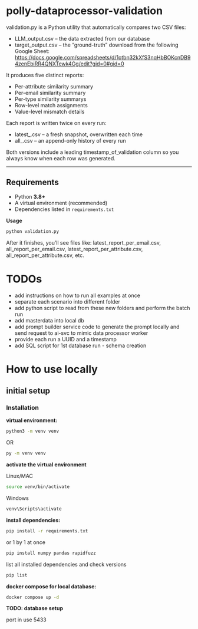 # polly-dataprocessor-validation

validation.py is a Python utility that automatically compares two CSV files:
* LLM_output.csv – the data extracted from our database
* target_output.csv – the “ground-truth” download from the following Google Sheet: https://docs.google.com/spreadsheets/d/1otbn32kXfS3nqHbBOKcnDB94zenEbiRR4QNXTewk4Gg/edit?gid=0#gid=0

It produces five distinct reports:

* Per-attribute similarity summary
* Per-email similarity summary
* Per-type similarity summarys
* Row-level match assignments
* Value-level mismatch details

Each report is written twice on every run:
* latest_<report>.csv – a fresh snapshot, overwritten each time
* all_<report>.csv – an append-only history of every run

Both versions include a leading timestamp_of_validation column so you always know when each row was generated.

---

## Requirements

- Python **3.8+**  
- A virtual environment (recommended)  
- Dependencies listed in `requirements.txt`


**Usage**
```bash
python validation.py
```
After it finishes, you’ll see files like:
latest_report_per_email.csv, all_report_per_email.csv, latest_report_per_attribute.csv, all_report_per_attribute.csv, etc.

# TODOs

- add instructions on how to run all examples at once
- separate each scenario into different folder 
- add python script to read from these new folders and perform the batch run
- add masterdata into local db
- add prompt builder service code to generate the prompt locally and send request to ai-svc to mimic data processor worker
- provide each run a UUID and a timestamp
- add SQL script for 1st database run - schema creation

# How to use locally

## initial setup 

### Installation
**virtual environment:**

```bash
python3 -m venv venv
```

OR 
```bash
py -m venv venv
```

**activate the virtual environment**

Linux/MAC
```bash
source venv/bin/activate
```

Windows 
```bash
venv\Scripts\activate
```

**install dependencies:**

```bash
pip install -r requirements.txt
```

or 1 by 1 at once

```bash
pip install numpy pandas rapidfuzz
```

list all installed dependencies and check versions

```bash
pip list
```


**docker compose for local database:**

```bash
docker compose up -d
```

**TODO: database setup**

port in use 5433 


